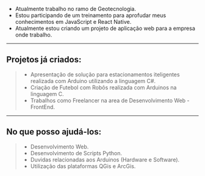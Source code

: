 

- Atualmente trabalho no ramo de Geotecnologia.
- Estou participando de um treinamento para aprofudar meus conhecimentos em JavaScript e React Native.
- Atualmente estou criando um projeto de aplicação web para a empresa onde trabalho.
----------------------------------------------------------------------------------------------------------
## Projetos já criados:

> - Apresentação de solução para estacionamentos iteligentes realizada com Arduino utilizando a linguagem C#.
> - Criação de Futebol com Robôs realizada com Arduinos na linguagem C.
> - Trabalhos como Freelancer na area de Desenvolvimento Web - FrontEnd.

---------------------------------------------------------------------------------------------------------
## No que posso ajudá-los:

> - Desenvolvimento Web.
> - Desenvolvimento de Scripts Python.
> - Duvidas relacionadas aos Arduinos (Hardware e Software).
> - Utilização das plataformas QGis e ArcGis.

